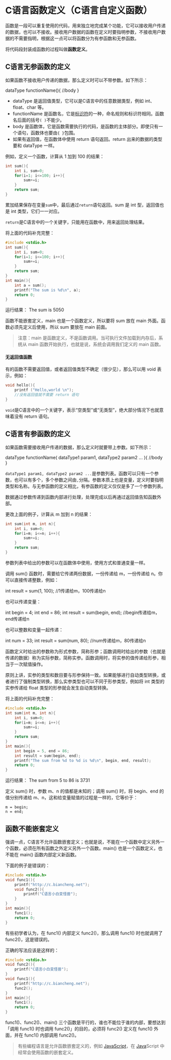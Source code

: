 # C语言函数定义（C语言自定义函数）

函数是一段可以重复使用的代码，用来独立地完成某个功能，它可以接收用户传递的数据，也可以不接收。接收用户数据的函数在定义时要指明参数，不接收用户数据的不需要指明，根据这一点可以将函数分为有参函数和无参函数。

将代码段封装成函数的过程叫做**函数定义**。

## C语言无参函数的定义

如果函数不接收用户传递的数据，那么定义时可以不带参数。如下所示：

dataType functionName(){
  //body
}

- dataType 是返回值类型，它可以是C语言中的任意数据类型，例如 int、float、char 等。
- functionName 是函数名，它是[标识符](http://c.biancheng.net/view/1770.html)的一种，命名规则和标识符相同。函数名后面的括号`( )`不能少。
- body 是函数体，它是函数需要执行的代码，是函数的主体部分。即使只有一个语句，函数体也要由`{ }`包围。
- 如果有返回值，在函数体中使用 return 语句返回。return 出来的数据的类型要和 dataType 一样。


例如，定义一个函数，计算从 1 加到 100 的结果：

```c
int sum(){
    int i, sum=0;
    for(i=1; i<=100; i++){
        sum+=i;
    }
    return sum;
}
```

累加结果保存在变量`sum`中，最后通过`return`语句返回。sum 是 int 型，返回值也是 int 类型，它们一一对应。

`return`是C语言中的一个关键字，只能用在函数中，用来返回处理结果。

将上面的代码补充完整：

```c
#include <stdio.h>
int sum(){
    int i, sum=0;
    for(i=1; i<=100; i++){
        sum+=i;
    }
    return sum;
}
int main(){
    int a = sum();
    printf("The sum is %d\n", a);
    return 0;
}
```

运行结果：
The sum is 5050

函数不能嵌套定义，main 也是一个函数定义，所以要将 sum 放在 main 外面。函数必须先定义后使用，所以 sum 要放在 main 前面。

> 注意：main 是函数定义，不是函数调用。当可执行文件加载到内存后，系统从 main 函数开始执行，也就是说，系统会调用我们定义的 main 函数。

#### 无返回值函数

有的函数不需要返回值，或者返回值类型不确定（很少见），那么可以用 void 表示，例如：

```c
void hello(){
    printf ("Hello,world \n");
    //没有返回值就不需要 return 语句
}
```

`void`是C语言中的一个关键字，表示“空类型”或“无类型”，绝大部分情况下也就意味着没有 return 语句。

## C语言有参函数的定义

如果函数需要接收用户传递的数据，那么定义时就要带上参数。如下所示：

dataType functionName( dataType1 param1, dataType2 param2 ... ){
  //body
}

`dataType1 param1, dataType2 param2 ...`是参数列表。函数可以只有一个参数，也可以有多个，多个参数之间由`,`分隔。参数本质上也是变量，定义时要指明类型和名称。与无参函数的定义相比，有参函数的定义仅仅是多了一个参数列表。

数据通过参数传递到函数内部进行处理，处理完成以后再通过返回值告知函数外部。

更改上面的例子，计算从 m 加到 n 的结果：

```c
int sum(int m, int n){
    int i, sum=0;
    for(i=m; i<=n; i++){
        sum+=i;
    }
    return sum;
}
```

参数列表中给出的参数可以在函数体中使用，使用方式和普通变量一样。

调用 sum() 函数时，需要给它传递两份数据，一份传递给 m，一份传递给 n。你可以直接传递整数，例如：

int result = sum(1, 100); //1传递给m，100传递给n

也可以传递变量：

int begin = 4;
int end = 86;
int result = sum(begin, end); //begin传递给m，end传递给n

也可以整数和变量一起传递：

int num = 33;
int result = sum(num, 80); //num传递给m，80传递给n

函数定义时给出的参数称为形式参数，简称形参；函数调用时给出的参数（也就是传递的数据）称为实际参数，简称实参。函数调用时，将实参的值传递给形参，相当于一次赋值操作。

原则上讲，实参的类型和数目要与形参保持一致。如果能够进行自动类型转换，或者进行了强制类型转换，那么实参类型也可以不同于形参类型，例如将 int 类型的实参传递给 float 类型的形参就会发生自动类型转换。

将上面的代码补充完整：

```c
#include <stdio.h>
int sum(int m, int n){
    int i, sum=0;
    for(i=m; i<=n; i++){
        sum+=i;
    }
    return sum;
}
int main(){
    int begin = 5, end = 86;
    int result = sum(begin, end);
    printf("The sum from %d to %d is %d\n", begin, end, result);
    return 0;
}
```

运行结果：
The sum from 5 to 86 is 3731

定义 sum() 时，参数 m、n 的值都是未知的；调用 sum() 时，将 begin、end 的值分别传递给 m、n，这和给变量赋值的过程是一样的，它等价于：

```
m = begin;
n = end;
```

## 函数不能嵌套定义

强调一点，C语言不允许函数嵌套定义；也就是说，不能在一个函数中定义另外一个函数，必须在所有函数之外定义另外一个函数。main() 也是一个函数定义，也不能在 main() 函数内部定义新函数。

下面的例子是错误的：

```c
#include <stdio.h>
void func1(){
    printf("http://c.biancheng.net");
    void func2(){
        printf("C语言小白变怪兽");
    }
}
int main(){
    func1();
    return 0;
}
```

有些初学者认为，在 func1() 内部定义 func2()，那么调用 func1() 时也就调用了 func2()，这是错误的。

正确的写法应该是这样的：

```c
#include <stdio.h>
void func2(){
    printf("C语言小白变怪兽");
}
void func1(){
    printf("http://c.biancheng.net");
    func2();
}
int main(){
    func1();
    return 0;
}
```

func1()、func2()、main() 三个函数是平行的，谁也不能位于谁的内部，要想达到「调用 func1() 时也调用 func2()」的目的，必须将 func2() 定义在 func1() 外面，并在 func1() 内部调用 func2()。

> 有些编程语言是允许函数嵌套定义的，例如 [JavaScript](http://c.biancheng.net/js/)，在 [Java](http://c.biancheng.net/java/)Script 中经常会使用函数的嵌套定义。